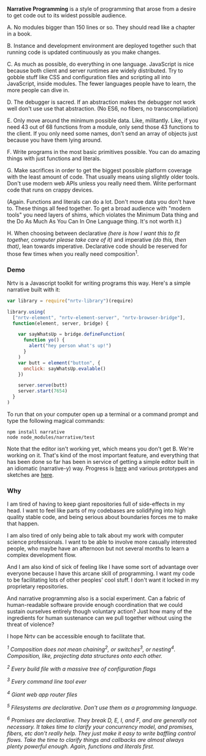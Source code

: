 
**Narrative Programming** is a style of programming that arose from a desire to get code out to its widest possible audience.

A. No modules bigger than 150 lines or so. They should read like a chapter in a book.

B. Instance and development environment are deployed together such that running code is updated continuously as you make changes.

C. As much as possible, do everything in one language. JavaScript is nice because both client and server runtimes are widely distributed. Try to gobble stuff like CSS and configuration files and scripting all into JavaScript, inside modules. The fewer languages people have to learn, the more people can dive in.

D. The debugger is sacred. If an abstraction makes the debugger not work well don't use use that abstraction. (No ES6, no fibers, no transcompilation)

E. Only move around the minimum possible data. Like, militantly. Like, if you need 43 out of 68 functions from a module, only send those 43 functions to the client. If you only need some names, don't send an array of objects just because you have them lying around.

F. Write programs in the most basic primitives possible. You can do amazing things with just functions and literals.

G. Make sacrifices in order to get the biggest possible platform coverage with the least amount of code. That usually means using slightly older tools. Don't use modern web APIs unless you really need them. Write performant code that runs on crappy devices.

(Again. Functions and literals can do a lot. Don't move data you don't have to. These things all feed together. To get a broad audience with "modern tools" you need layers of shims, which violates the Minimum Data thing and the Do As Much As You Can In One Language thing. It's not worth it.)

H. When choosing between declarative *(here is how I want this to fit together, computer please take care of it)* and imperative *(do this, then that)*, lean towards imperative. Declarative code should be reserved for those few times when you really need composition<sup>1</sup>.

### Demo

Nrtv is a Javascript toolkit for writing programs this way. Here's a  simple narrative built with it:

```Javascript
var library = require("nrtv-library")(require)

library.using(
  ["nrtv-element", "nrtv-element-server", "nrtv-browser-bridge"],
  function(element, server, bridge) {

    var sayWhatsUp = bridge.defineFunction(
      function yo() {
        alert("hey person what's up!")
      }
    )
    var butt = element("button", {
      onclick: sayWhatsUp.evalable()
    })

    server.serve(butt)
    server.start(7654)
  }
)
```

To run that on your computer open up a terminal or a command prompt and type the following magical commands:

    npm install narrative
    node node_modules/narrative/test

Note that the editor isn't working yet, which means you don't get B. We're working on it. That's kind of the most important feature, and everything that has been done so far has been in service of getting a simple editor built in an idiomatic (narrative-y) way. Progress is [here](https://github.com/erikpukinskis/nrtv-editor) and various prototypes and sketches are [here](https://github.com/erikpukinskis/prototype-narrative-editor).

### Why

I am tired of having to keep giant repositories full of side-effects in my head. I want to feel like parts of my codebases are solidifying into high quality stable code, and being serious about boundaries forces me to make that happen.

I am also tired of only being able to talk about my work with computer science professionals. I want to be able to involve more casually interested people, who maybe have an afternoon but not several months to learn a complex development flow.

And I am also kind of sick of feeling like I have some sort of advantage over everyone because I have this arcane skill of programming. I want my code to be facilitating lots of other peoples' cool stuff. I don't want it locked in my proprietary repositories.

And narrative programming also is a social experiment. Can a fabric of human-readable software provide enough coordination that we could sustain ourselves entirely though voluntary action? Just how many of the ingredients for human sustenance can we pull together without using the threat of violence?

I hope Nrtv can be accessible enough to facilitate that.

*<sup>1</sup> Composition does not mean chaining<sup>2</sup>, or switches<sup>3</sup>, or nesting<sup>4</sup>. Composition, like, projecting data structures onto each other.*

*<sup>2</sup> Every build file with a massive tree of configuration flags*

*<sup>3</sup> Every command line tool ever*

*<sup>4</sup> Giant web app router files*

*<sup>5</sup> Filesystems are declarative. Don't use them as a programming language.*

*<sup>6</sup> Promises are declarative. They break D, E, I, and F, and are generally not necessary. It takes time to clarify your concurrency model, and promises, fibers, etc don't really help. They just make it easy to write baffling control flows. Take the time to clarify things and callbacks are almost always plenty powerful enough. Again, functions and literals first.*
